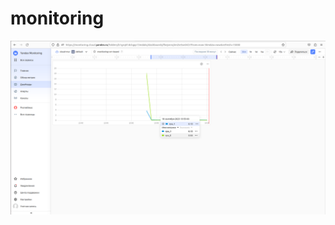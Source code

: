 # monitoring
![screenshot](https://github.com/mmau5/monitoring/blob/master/Screenshot%20from%202023-09-18%2014-05-30.png)
